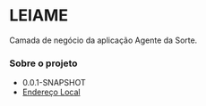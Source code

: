 # LEIAME #

Camada de negócio da aplicação Agente da Sorte.

### Sobre o projeto ###

* 0.0.1-SNAPSHOT
* [Endereço Local](http://localhost:8080)